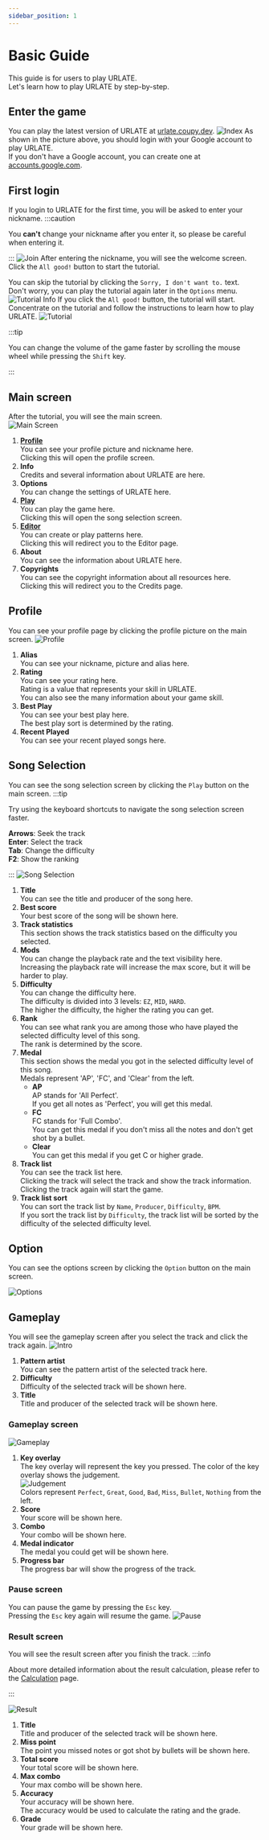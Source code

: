 ```yaml
---
sidebar_position: 1
---
```


# Basic Guide

This guide is for users to play URLATE.  
Let's learn how to play URLATE by step-by-step.

## Enter the game

You can play the latest version of URLATE at [urlate.coupy.dev](https://urlate.coupy.dev/).
![Index](/img/index.webp)
As shown in the picture above, you should login with your Google account to play URLATE.  
If you don't have a Google account, you can create one at [accounts.google.com](https://accounts.google.com/).

## First login

If you login to URLATE for the first time, you will be asked to enter your nickname.
:::caution

You **can't** change your nickname after you enter it, so please be careful when entering it.

:::
![Join](/img/join.webp)
After entering the nickname, you will see the welcome screen.  
Click the `All good!` button to start the tutorial.

You can skip the tutorial by clicking the `Sorry, I don't want to.` text.  
Don't worry, you can play the tutorial again later in the `Options` menu.
![Tutorial Info](/img/tutorial.webp)
If you click the `All good!` button, the tutorial will start.  
Concentrate on the tutorial and follow the instructions to learn how to play URLATE.
![Tutorial](/img/tutorial-ingame.webp)

:::tip

You can change the volume of the game faster by scrolling the mouse wheel while pressing the `Shift` key.

:::

## Main screen

After the tutorial, you will see the main screen.  
![Main Screen](/img/main.webp)

1. **[Profile](#profile)**  
   You can see your profile picture and nickname here.  
   Clicking this will open the profile screen.
1. **Info**  
   Credits and several information about URLATE are here.
1. **Options**  
   You can change the settings of URLATE here.
1. **[Play](#song-selection)**  
   You can play the game here.  
   Clicking this will open the song selection screen.
1. **[Editor](./editor-guide)**  
   You can create or play patterns here.  
   Clicking this will redirect you to the Editor page.
1. **About**  
   You can see the information about URLATE here.
1. **Copyrights**  
   You can see the copyright information about all resources here.  
   Clicking this will redirect you to the Credits page.

## Profile

You can see your profile page by clicking the profile picture on the main screen.
![Profile](/img/profile.webp)

1. **Alias**  
   You can see your nickname, picture and alias here.
1. **Rating**  
   You can see your rating here.  
   Rating is a value that represents your skill in URLATE.  
   You can also see the many information about your game skill.
1. **Best Play**  
   You can see your best play here.  
   The best play sort is determined by the rating.
1. **Recent Played**  
   You can see your recent played songs here.

## Song Selection

You can see the song selection screen by clicking the `Play` button on the main screen.
:::tip

Try using the keyboard shortcuts to navigate the song selection screen faster.

**Arrows**: Seek the track  
**Enter**: Select the track  
**Tab**: Change the difficulty  
**F2**: Show the ranking

:::
![Song Selection](/img/select.webp)

1. **Title**  
   You can see the title and producer of the song here.
1. **Best score**  
   Your best score of the song will be shown here.
1. **Track statistics**  
   This section shows the track statistics based on the difficulty you selected.
1. **Mods**  
   You can change the playback rate and the text visibility here.  
   Increasing the playback rate will increase the max score, but it will be harder to play.
1. **Difficulty**  
   You can change the difficulty here.  
   The difficulty is divided into 3 levels: `EZ`, `MID`, `HARD`.  
   The higher the difficulty, the higher the rating you can get.
1. **Rank**  
   You can see what rank you are among those who have played the selected difficulty level of this song.  
   The rank is determined by the score.
1. **Medal**  
   This section shows the medal you got in the selected difficulty level of this song.  
   Medals represent 'AP', 'FC', and 'Clear' from the left.
   - **AP**  
     AP stands for 'All Perfect'.  
     If you get all notes as 'Perfect', you will get this medal.
   - **FC**  
     FC stands for 'Full Combo'.  
     You can get this medal if you don't miss all the notes and don't get shot by a bullet.
   - **Clear**  
     You can get this medal if you get C or higher grade.
1. **Track list**  
   You can see the track list here.  
   Clicking the track will select the track and show the track information.  
   Clicking the track again will start the game.
1. **Track list sort**  
   You can sort the track list by `Name`, `Producer`, `Difficulty`, `BPM`.  
   If you sort the track list by `Difficulty`, the track list will be sorted by the difficulty of the selected difficulty level.

## Option

You can see the options screen by clicking the `Option` button on the main screen.

![Options](/img/option.webp)

## Gameplay

You will see the gameplay screen after you select the track and click the track again.
![Intro](/img/intro.webp)

1. **Pattern artist**  
   You can see the pattern artist of the selected track here.
1. **Difficulty**  
   Difficulty of the selected track will be shown here.
1. **Title**  
   Title and producer of the selected track will be shown here.

### Gameplay screen

![Gameplay](/img/ingame.webp)

1. **Key overlay**  
   The key overlay will represent the key you pressed.
   The color of the key overlay shows the judgement.  
   ![Judgement](/img/key.webp)  
   Colors represent `Perfect`, `Great`, `Good`, `Bad`, `Miss`, `Bullet`, `Nothing` from the left.
2. **Score**  
   Your score will be shown here.
3. **Combo**  
   Your combo will be shown here.
4. **Medal indicator**  
   The medal you could get will be shown here.
5. **Progress bar**  
   The progress bar will show the progress of the track.

### Pause screen

You can pause the game by pressing the `Esc` key.  
Pressing the `Esc` key again will resume the game.
![Pause](/img/pause.webp)

### Result screen

You will see the result screen after you finish the track.
:::info

About more detailed information about the result calculation, please refer to the [Calculation](./calculation) page.

:::

![Result](/img/result.webp)

1. **Title**  
   Title and producer of the selected track will be shown here.
2. **Miss point**  
   The point you missed notes or got shot by bullets will be shown here.
3. **Total score**  
   Your total score will be shown here.
4. **Max combo**  
   Your max combo will be shown here.
5. **Accuracy**  
   Your accuracy will be shown here.  
   The accuracy would be used to calculate the rating and the grade.
6. **Grade**  
   Your grade will be shown here.
